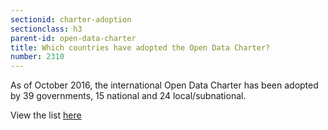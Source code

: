```yaml
---
sectionid: charter-adoption
sectionclass: h3
parent-id: open-data-charter
title: Which countries have adopted the Open Data Charter?
number: 2310
---
```


As of October 2016, the international Open Data Charter has been adopted by 39 governments, 15 national and 24 local/subnational.

View the list [here](http://opendatacharter.net/adopted-by/)
